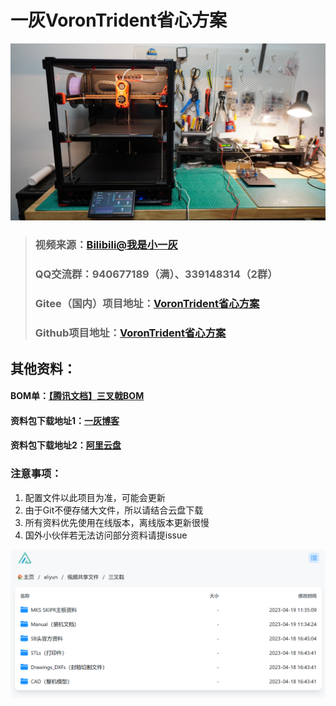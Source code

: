# 一灰VoronTrident省心方案

![img_2.png](img_2.png)

>### **视频来源**：[Bilibili@我是小一灰](https://space.bilibili.com/258313383 "我是小一灰")
>### QQ交流群：940677189（满）、339148314（2群）
> ### **Gitee（国内）项目地址**：[VoronTrident省心方案](https://gitee.com/yifeilu/voron-trident "我是小一灰")
> ### **Github项目地址**：[VoronTrident省心方案](https://github.com/YihuiLu/VoronTrident "我是小一灰")


## 其他资料：
#### **BOM单**：[【腾讯文档】三叉戟BOM](https://docs.qq.com/sheet/DYk5tTHBpSEtPbVh6?tab=BB08J2 "我是小一灰")
#### **资料包下载地址1**：[一灰博客](https://drive.yifeilu.cn/aliyun/%E8%A7%86%E9%A2%91%E5%85%B1%E4%BA%AB%E6%96%87%E4%BB%B6/%E4%B8%89%E5%8F%89%E6%88%9F "我是小一灰")
#### **资料包下载地址2**：[阿里云盘](https://www.aliyundrive.com/s/3trxumG1iBN "我是小一灰")

### 注意事项：

1. 配置文件以此项目为准，可能会更新
2. 由于Git不便存储大文件，所以请结合云盘下载
3. 所有资料优先使用在线版本，离线版本更新很慢
4. 国外小伙伴若无法访问部分资料请提issue

![img_1.png](img_1.png)
